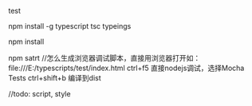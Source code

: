 test

npm install -g typescript tsc typeings

npm install

npm satrt //怎么生成浏览器调试脚本，直接用浏览器打开如：file:///E:/typescripts/test/index.html
ctrl+f5 直接nodejs调试，选择Mocha Tests
ctrl+shift+b 编译到dist

//todo: script, style
